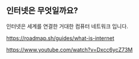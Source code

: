 ## 인터넷은 무엇일까요?
인터넷은 세계를 연결한 거대한 컴퓨터 네트워크 입니다. 



https://roadmap.sh/guides/what-is-internet


https://www.youtube.com/watch?v=Dxcc6ycZ73M
